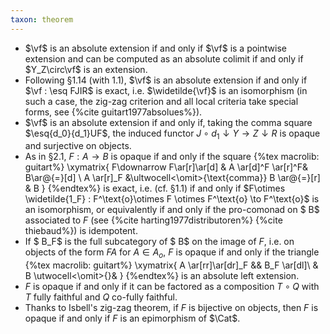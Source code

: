 ```yaml
---
taxon: theorem
---
```


- $\vf$ is an absolute extension if and only if $\vf$ is a pointwise extension and can be computed as an absolute colimit if and only if $Y_Z\circ\vf$ is an extension.
- Following §1.14 (with 1.1), $\vf$ is an absolute extension if and only if $\vf : \esq FJIR$ is exact, i.e. $\widetilde{\vf}$ is an isomorphism (in such a case, the zig-zag criterion and all local criteria take special forms, see {%cite guitart1977absolues%}).
- $\vf$ is an absolute extension if and only if, taking the comma square $\esq{d_0}{d_1}UF$, the induced functor $J\circ d_1 \downarrow Y \to  Z \downarrow R$ is opaque and surjective on objects.
- As in §2.1, $F :  A \to  B$ is opaque if and only if the square
{%tex macrolib: guitart%}
\xymatrix{
F\downarrow F\ar[r]\ar[d] &  A \ar[d]^F \ar[r]^F&  B\ar@{=}[d] \\
 A \ar[r]_F &\ultwocell<\omit>{\text{comma}}  B \ar@{=}[r] &  B
}
{%endtex%}
is exact, i.e. (cf. §1.1) if and only if $F\otimes \widetilde{1_F} : F^\text{o}\otimes F \otimes F^\text{o} \to F^\text{o}$ is an isomorphism, or equivalently if and only if the pro-comonad on $ B$ associated to $F$ (see {%cite harting1977distributoren%} {%cite thiebaud%}) is idempotent.
- If $ B_F$ is the full subcategory of $ B$ on the image of $F$, i.e. on objects of the form $FA$ for $A\in A_o$, $F$ is opaque if and only if the triangle
{%tex macrolib: guitart%}
\xymatrix{
 A \ar[rr]\ar[dr]_F &&  B_F \ar[dl]\\
&  B \utwocell<\omit>{}&
}
{%endtex%}
is an absolute left extension.
- $F$ is opaque if and only if it can be factored as a composition $T\circ Q$ with $T$ fully faithful and $Q$ co-fully faithful.
- Thanks to Isbell's zig-zag theorem, if $F$ is bijective on objects, then $F$ is opaque if and only if $F$ is an epimorphism of $\Cat$.